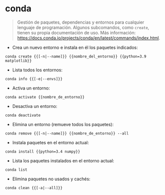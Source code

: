 # conda

> Gestión de paquetes, dependencias y entornos para cualquier lenguaje de programación.
> Algunos subcomandos, como `create`, tienen su propia documentación de uso.
> Más información: <https://docs.conda.io/projects/conda/en/latest/commands/index.html>.

- Crea un nuevo entorno e instala en él los paquetes indicados:

`conda create {{[-n|--name]}} {{nombre_del_entorno}} {{python=3.9 matplotlib}}`

- Lista todos los entornos:

`conda info {{[-e|--envs]}}`

- Activa un entorno:

`conda activate {{nombre_de_entorno}}`

- Desactiva un entorno:

`conda deactivate`

- Elimina un entorno (remueve todos los paquetes):

`conda remove {{[-n|--name]}} {{nombre_de_entorno}} --all`

- Instala paquetes en el entorno actual:

`conda install {{python=3.4 numpy}}`

- Lista los paquetes instalados en el entorno actual:

`conda list`

- Elimina paquetes no usados y cachés:

`conda clean {{[-a|--all]}}`